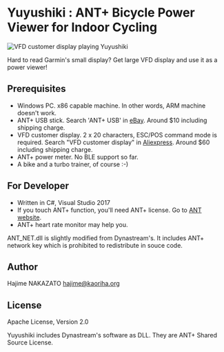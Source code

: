 # Yuyushiki : ANT+ Bicycle Power Viewer for Indoor Cycling

![VFD customer display playing Yuyushiki](http://kaoriha.org/yuyushiki/vfd.jpg)

Hard to read Garmin's small display? Get large VFD display and use it as a power viewer!

## Prerequisites

* Windows PC. x86 capable machine. In other words, ARM machine doesn't work.
* ANT+ USB stick. Search 'ANT+ USB' in [eBay](https://www.ebay.com/). Around $10 including shipping charge.
* VFD customer display. 2 x 20 characters, ESC/POS command mode is required. Search "VFD customer display" in [Aliexpress](https://www.aliexpress.com/). Around $60 including shipping charge.
* ANT+ power meter. No BLE support so far.
* A bike and a turbo trainer, of course :-)

## For Developer

* Written in C#, Visual Studio 2017
* If you touch ANT+ function, you'll need ANT+ license. Go to [ANT website](https://www.thisisant.com/).
* ANT+ heart rate monitor may help you.

ANT_NET.dll is slightly modified from Dynastream's. It includes ANT+ network key which is prohibited to redistribute in souce code.

## Author

Hajime NAKAZATO hajime@kaoriha.org

## License

Apache License, Version 2.0

Yuyushiki includes Dynastream's software as DLL. They are ANT+ Shared Source License.
